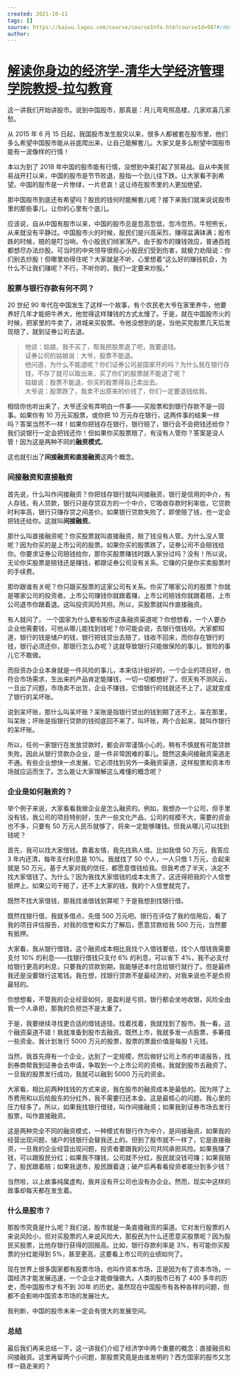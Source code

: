 ```yaml
---
created: 2021-10-11
tags: []
source: https://kaiwu.lagou.com/course/courseInfo.htm?courseId=987#/detail/pc?id=7794
author: 
---
```


# [解读你身边的经济学-清华大学经济管理学院教授-拉勾教育](https://kaiwu.lagou.com/course/courseInfo.htm?courseId=987#/detail/pc?id=7794)


这一讲我们开始讲股市。说到中国股市，那真是：月儿弯弯照高楼，几家欢喜几家愁。

从 2015 年 6 月 15 日起，我国股市发生股灾以来，很多人都被套在股市里，他们多么希望中国股市能从谷底爬出来，让自己能解套儿。大家又是多么盼望中国股市能有一波像样的行情！

本以为到了 2018 年中国的股市能有行情，没想到中美打起了贸易战。自从中美贸易战开打以来，中国的股市是节节败退，股指一个劲儿往下跌。让大家看不到希望。中国的股市是一片惨绿，一片悲哀！这让待在股市里的人更加绝望。

那中国股市到底还有希望吗？股民的钱何时能解套儿呢？接下来我们就来说说股市里的那些事儿，让你的心里有个底儿。

应该说，自从中国有股市以来，中国的股市总是忽高忽低，忽冷忽热，牛短熊长，从来就没有平静过。中国股市火的时候，股民们是兴高采烈，赚得盆满钵满；股市跌的时候，赔的是叮当响，令小股民们倾家荡产。由于股市的赚钱效应，普通百姓都想尽办法炒股。可当时的中央领导很担心小股民们受到伤害，就极力劝阻说：你们别去炒股！但哪里劝得住呢？大家就是不听，心里想着“这么好的赚钱机会，为什么不让我们赚呢？不行，不听你的，我们一定要来炒股。”

### **股票与银行存款有何不同？**

20 世纪 90 年代在中国发生了这样一个故事，有个农民老大爷在家里养牛，他要养好几年才能把牛养大，他觉得这样赚钱的方式太慢了。于是，就在中国股市火的时候，把家里的牛卖了，进城来买股票。令他没想到的是，当他买完股票几天后发现赔了，就到证券公司去退。

> 他说：姑娘，我不买了，帮我把股票退了吧，我要退钱。  
> 证券公司的姑娘说：大爷，股票不能退。  
> 他问道，为什么不能退呢？你们证券公司是国家开的吗？为什么我在银行存钱，不存了就可以取出来，买了你们的股票就不能退了呢？  
> 姑娘说：股票不能退，你买的股票得自己卖出去。  
> 大爷说：股票跌了，我卖不出原来的价钱了，你们一定要退钱给我。

相信你也听出来了，大爷还没有弄明白一件事——买股票和到银行存款不是一回事。如果你有 10 万元买股票，或你把 10 万元存在银行，这两件事的结果一样吗？答案当然不一样！如果你把钱存在银行，银行赔了，银行会不会把钱还给你？我们说银行一定会把钱还你！但如果你买股票赔了，有没有人管你？答案是没人管！因为这是两种不同的**融资模式**。

这也就引出了**间接融资和直接融资**这两个概念。

### 间接融资和直接融资

首先说，什么叫作间接融资？你把钱存银行就叫间接融资，银行是信用的中介，有人存钱，有人贷款，银行只是存贷双方的一个中介，它吸收存款时利率低，它贷款时利率高，银行只赚存贷之间差价。如果银行贷款失败了，即使赔了钱，也一定会把钱还给你。这就叫**间接融资**。

那什么叫直接融资呢？你买股票就叫直接融资，赔了钱没有人管。为什么没人管呢？因为你买的是上市公司的股票。如果你买的股票跌了，证券公司不会赔钱给你。你要求证券公司赔钱给你，那你买股票赚钱时跟人家分过吗？没有！所以说，无论你买股票是赔钱还是赚钱，都跟证券公司没有关系。它赚的只是你买卖股票时的手续费。

那你跟谁有关呢？你只跟买股票的这家公司有关系。你买了哪家公司的股票？你就是哪家公司的投资者。上市公司赚钱你就跟着赚，上市公司赔钱你就跟着赔，上市公司退市你跟着退。这叫投资风险共担。所以，买股票就叫作直接融资。

有人就问了， 一个国家为什么要有股市这条融资渠道呢？你想想看，一个人要办企业他需要钱，可他从哪儿能找到钱呢？你可能会说，去银行借钱呗。大家都知道，银行的钱是储户的钱，银行把钱贷出去赔了，钱收不回来，而你存在银行的钱，银行必须还你，那银行怎么办呢？这就导致银行只能做保险的事儿，冒险的事儿它不敢做。

而投资办企业本身就是一件风险的事儿，本来估计挺好的，一个企业的项目好，也符合市场需求，生出来的产品肯定能赚钱，一切一切都想好了。但天有不测风云，一旦出了问题，市场卖不出货，企业不赚钱，它借银行的钱就还不上了，这就变成了银行的呆坏账。

说到呆坏账，那什么叫呆坏账？呆账是指银行贷出的钱到期了还不上，呆在那里，叫呆账；坏账是指银行贷款的钱彻底回不来了，叫坏账，两个合起来，就叫作银行的呆坏账。

所以，任何一家银行在发放贷款时，都会非常谨慎小心的，稍有不慎就有可能贷款失败。因此从银行贷款办企业，是一件非常困难的事儿。既然这条间接融资渠道走不通。有些企业想快一点发展，它必须找到另外一条融资渠道，这样股票和资本市场就应运而生了。怎么能让大家理解这么难懂的概念呢？

### 企业是如何融资的？

举个例子来说，大家看看我做企业是怎么融资的。例如，我想办一个公司，但手里没有钱，我公司的项目特别好，生产一些文化产品，公司的规模不大，需要的资金也不多，只要有 50 万元人民币就够了，将来一定能够赚钱。但我从哪儿可以找到钱呢？

首先，我可以找大家借钱。靠着友情，我先找熟人借。比如我借 50 万元，我答应 3 年内还清，每年支付利息是 10%。我就找了 50 个人，一人只借 1 万元，合起来就是 50 万元，基于大家对我的信任，都愿意借钱给我。但我考虑了半天，决定不找大家借钱了。为什么？因为我找大家借钱的成本太贵了，这还得把我的个人信誉抵押上。如果公司干赔了，还不上大家的钱，我的个人信誉就完了。

既然不找大家借钱，那我找谁借钱划算呢？于是我想到找银行借。

既然找银行借，我就多借点，先借 500 万元吧。银行在评估了我的信用后，看了我的项目评估报告，对我的信誉和实力了解后，愿意贷款给我 500 万元，当然要有抵押。

大家看，我从银行借钱，这个融资成本相比我找个人借钱要低，找个人借钱我需要支付 10% 的利息——找银行借钱只支付 6% 的利息，可以省下 4%，我不必支付给银行更高的利息，只要我的贷款到期，我能够还本付息给银行就行了。但是最终我还是没要银行这笔钱。我在想，找银行贷款不是最经济的，对我来说也不是负担最轻的。

你想想看，不管我的企业经营如何，是盈利是亏损，银行都会坐地收银，风险全由我一个人承担，那我的负担岂不是太重了。

于是，我要继续寻找更合适的借钱途径。找着找着，我就找到了股市。我一看，这个融资渠道不错！我就准备到股市去融资。既然上市，我就多发一点股票，多筹措一些资金。我计划发行 5000 万元的股票，股票的票面价值是每股 1 元钱。

当然，我首先得有一个企业，达到了一定规模，然后做好公司上市的申请报告，找到券商帮我到证券会去申请，争取到一个上市公司的资格，我就到股市去融资了。一旦我的股票发行成功，我就可以融到 5000 万元的资金。

大家看，相比前两种找钱的方式来说，我在股市的融资成本是最低的。因为除了上市费用和以后给股东的分红外，我不需要归还本金。这是最核心的问题。我心里的压力轻多了。所以，如果我找银行借钱，叫作间接融资；如果我到证券市场去发行股票，叫作直接融资。

这是两种完全不同的融资模式，一种模式有银行作为中介，是间接融资，如果我的经营出现问题，储户的钱银行会替我还上的。但到了股市就不一样了，它是直接融资，一旦我的企业经营出现问题，投资者要跟我的公司共同承担风险。如果我赚了钱，可以跟股民分红；如果我不赚钱，公司就不分红，股民就没钱可赚；如果我赔了，股民跟着赔；如果我退市，股民跟着退；破产后再看看投资者能分到多少钱？

当然啦，以上故事纯属虚构，我并没有开公司也没有办企业。然而，现实中这样的故事却每天都在发生着。

### 什么是股市？

那股市究竟是什么呢？我们说，股市就是一条直接融资的渠道。它对发行股票的人来说风险小，但对买股票的人来说风险大，那股民为什么还愿意买股票呢？因为股民买股票，比他存银行获得的回报高。比如，银行存款利率是 3%，有可能你买股票的分红能得到 5%，甚至更高，这要看上市公司的业绩如何了。

现在世界上很多国家都有股票市场，也叫作资本市场，正是因为有了资本市场，一国经济才能发展迅速，一个企业才能做强做大。人类的股市已有了 400 多年的历史，而中国股市才有不到 30年 的历史。虽然现在中国股市有各种各样的问题，但都不会影响中国资本市场的发展壮大。

我判断，中国的股市未来一定会有很大的发展空间。

### 总结

最后我们再来总结一下，这一讲我们介绍了经济学中两个重要的概念：直接融资和间接融资。这里再留两个小问题，那股票究竟是由谁发明的？西方国家的股市又怎样一路走来的？
